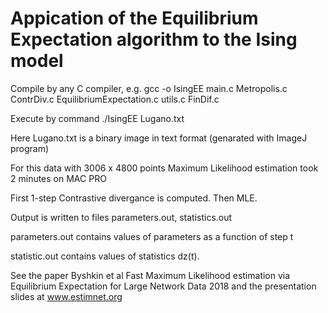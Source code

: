 # Appication of the Equilibrium Expectation algorithm to the Ising model

Compile by any C compiler, e.g.
gcc -o IsingEE  main.c Metropolis.c ContrDiv.c EquilibriumExpectation.c utils.c FinDif.c

Execute by command ./IsingEE Lugano.txt

Here Lugano.txt is a binary image in text format (genarated with ImageJ program)

For this data with 3006 x 4800 points Maximum Likelihood estimation took 2 minutes on MAC PRO

First 1-step Contrastive divergance is computed. Then MLE.

Output is written to files parameters.out, statistics.out

parameters.out contains values of parameters as a function of step t 

statistic.out contains values of statistics dz(t).

See the paper Byshkin et al Fast Maximum Likelihood estimation via Equilibrium Expectation for Large Network Data 2018 and the presentation slides at www.estimnet.org 
